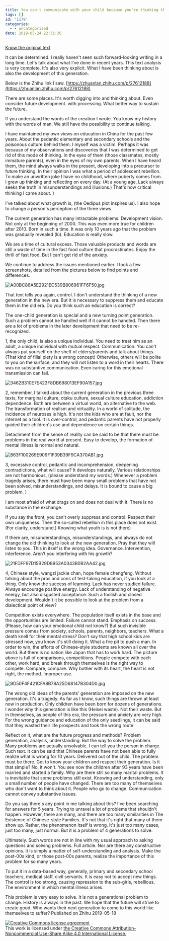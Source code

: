 ```yaml
---
title: You can't communicate with your child because you're thinking the wrong way.
tags: []
id: '1179'
categories:
  - - uncategorized
date: 2019-05-24 22:31:36
---
```


[Know the original text](https://zhuanlan.zhihu.com/p/66178675)

It can be determined. I really haven't seen such forward-looking writing in a long time. Let's talk about what I've done in recent years. This text analysis is very complete. It's also very explicit. What I have been thinking about is also the development of this generation.

Below is the Zhihu link I saw. [https://zhuanlan.zhihu.com/p/27612188](https://zhuanlan.zhihu.com/p/27612188)

There are some places. It's worth digging into and thinking about. Even consider future development. with processing. What better way to sustain the future.

If you understand the words of the creation I wrote. You know my history with the words of man. We still have the possibility to continue talking.

I have maintained my own views on education in China for the past few years. About the pedantic elementary and secondary schools and the poisonous culture behind them. I myself was a victim. Perhaps it was because of my observations and discoveries that I was determined to get rid of this mode of thinking. In the eyes of them (those classmates, mostly immature parents), even in the eyes of my own parents. When I have heard them, the mind always walks in the present, developing into a precursor to future thinking. In their opinion I was what a period of adolescent rebellion. To make an unwritten joke I have no childhood, where puberty comes from. I grew up thinking and reflecting on every day. (At a young age, Lack always seeks the truth in misunderstandings and illusions.) That's how critical thinking I came about. ）

I've talked about what growth is, (the Oedipus plot inspires us). I also hope to change a person's perception of the three views.

The current generation has many intractable problems. Development vision. Not only at the beginning of 2000. This was even more true for children after 2010. Born in such a time. It was only 10 years ago that the problem was gradually revealed (lù). Education is really slow.

We are a time of cultural excess. Those valuable products and words are still a waste of time in the fast food culture that procrastinates. Enjoy the thrill of fast food. But I can't get rid of the anxiety.

We continue to address the issues mentioned earlier. I took a few screenshots, detailed from the pictures below to find points and differences.

![A00BC86A5E2921EC539B806961FF6F50.jpg](https://i.loli.net/2019/05/24/5ce7fd8b170ca24850.jpg "A00BC86A5E2921EC539B806961FF6F50.jpg")  

That text tells you again, control. I don't understand the thinking of a new generation in the new era. But it is necessary to suppress them and educate them in the old era. Do you think such an education is correct?

The one-child generation is special and a new turning point generation. Such a problem cannot be handled well if it cannot be handled. Then there are a lot of problems in the later development that need to be re-recognized.

1, the only child, is also a unique individual. You need to treat him as an adult, a unique individual with mutual respect. Communication. You can't always put yourself on the shelf of elders/parents and talk about things. (That kind of filial piety is a wrong concept) Otherwise, others will be polite to you on the surface, and they will not listen to a word in their hearts. There was no substantive communication. Even caring for this emotional transmission can fail.

![3462B310E7E423F8DB698013EF90A157.jpg](https://i.loli.net/2019/05/24/5ce7fe422708c47295.jpg "3462B310E7E423F8DB698013EF90A157.jpg")  

2, remember, I talked about the current generation in the previous three texts, for marginal culture, otaku culture, sexual culture education, addiction dependence. Both are between a virtual world, an alternative to the web. The transformation of realism and virtuality. In a world of solitude, the incidence of neuroses is high. It's not the kids who are at fault, nor the internet as a tool. It is over-control, and pedantic parents have not properly guided their children's use and dependence on certain things.

Detachment from the sense of reality can be said to be that there must be problems in the real world at present. Easy to develop, the formation of mental illness is normal and natural.

![863F100269E909F1F39B39F9CA370AB1.jpg](https://i.loli.net/2019/05/24/5ce7feac88c0931431.jpg "863F100269E909F1F39B39F9CA370AB1.jpg")  

3, excessive control, pedantic and incomprehension, deepening contradictions, what will cause? It develops naturally. Various relationships are not harmonious, (please understand my words.) Whenever a problem tragedy arises, there must have been many small problems that have not been solved, misunderstandings, and delays. It is bound to cause a big problem. ）

I am most afraid of what drags on and does not deal with it. There is no substance in the exchange.

If you say the front, you can't overly suppress and control. Respect their own uniqueness. Then the so-called rebellion in this place does not exist. (For clarity, understand.) Knowing what youth is is not there)

If there are, misunderstandings, misunderstandings, and always do not change the old thinking to look at the new generation. Pray that they will listen to you. This in itself is the wrong idea. Governance. Intervention, interference. Aren't you interfering with his growth?

![21FDFF97D15B29D8953A0343B0B2AA42.jpg](https://i.loli.net/2019/05/24/5ce7fefed49c668349.jpg "21FDFF97D15B29D8953A0343B0B2AA42.jpg")  

4, Chinese style, wangzi jackie chan, hope female chengfeng. Without talking about the pros and cons of test-taking education, if you look at a thing. Only know the success of learning. Lack has never studied failure. Always encourage positive energy. Lack of understanding of negative energy, but also disgusted acceptance. Such a foolish and closed development. Wouldn't it be possible to look at the problem from a dialectical point of view?

Competition exists everywhere. The population itself exists in the base and the opportunities are limited. Failure cannot stand. Emphasis on success. (Please, how can your emotional child not know?) But such invisible pressure comes from society, schools, parents, neighbors, teachers. What a death knell for their mental stress? Don't say that high school kids are stressed now, you know it's still doing it. What a fire pit to push a man. In order to win, the efforts of Chinese-style students are known all over the world. But there is no nation like Japan that has to work hard. The picture above is full of comparisons, competitions. People compete with each other, work hard, and break through themselves is the right way to compete. Compare, compare. Why bother with its heart, the heart is not right, the method. Improper use.

![9D50F4F421CFA8B78A25D68147B304D0.jpg](https://i.loli.net/2019/05/24/5ce7ff36d44f999223.jpg "9D50F4F421CFA8B78A25D68147B304D0.jpg")  

The wrong old ideas of the parents' generation are imposed on the new generation. It's a tragedy. As far as I know, such things are thrown at least now in production. Only children have been born for dozens of generations. I wonder why this generation is like this (Heisei waste). Not their waste. But in themselves, as people of this era, the pressure and anxiety are very high. For the wrong guidance and education of the only seedlings, it can be said that they wasted their life prospects and took the wrong route.

Reflect on it, what are the future progress and methods? Problem generation, analysis, understanding. But the way to solve the problem. Many problems are actually unsolvable. I can tell you the person in charge. Such text. It can be said that Chinese parents have not been able to fully realize what is wrong for 10 years. Delivered out of the child. The problem must be there. Get to know your children and respect their generation. Is it that simple? No, it won't. You see now the children after 93 years have been married and started a family. Why are there still so many marital problems. It is inevitable that some problems still exist. Knowing and understanding, only a small number of people have changed. There are too many of themselves who don't want to think about it. People who go to change. Communication cannot convey substantive issues.

Do you say there's any point in me talking about this? I've been searching for answers for 5 years. Trying to unravel a lot of problems that shouldn't happen. However, there are many, and there are too many similarities in The Existence of Chinese-style Families. It's not that it's right that many of them show up. Rather, the phenomenon itself is wrong. It's just too many cases, just too many, just normal. But it is a problem of 4 generations to solve.

Ultimately. Such words are not in line with my usual approach to asking questions and solving problems. Full article. Nor are there any constructive opinions. It is simply a matter of self-understanding and analysis. Make the post-00s kind, or those post-00s parents, realize the importance of this problem for so many years.

To put it in a data-based way, generally, primary and secondary school teachers, medical staff, civil servants. It is easy not to accept new things. The control is too strong, causing repression to the sub-girls, rebellious. The environment in which mental illness arises.

This problem is very easy to solve. It is not a generational problem to change. History is always in the past. We hope that the future will strive to create good. Who wants their next generation to come to this world like themselves to suffer? Published on Zhihu 2019-05-18

[![Creative Commons license agreement](https://i.creativecommons.org/l/by-nc-sa/4.0/88x31.png)](http://creativecommons.org/licenses/by-nc-sa/4.0/)  
This work is licensed under [the Creative Commons Attribution-Noncommercial Use-Share Alike 4.0 International License.](http://creativecommons.org/licenses/by-nc-sa/4.0/)